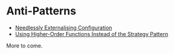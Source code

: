 # Anti-Patterns
 
 * [Needlessly Externalising Configuration](external-config/README.md)
 * [Using Higher-Order Functions Instead of the Strategy Pattern](higher-order-functions/README.md)

More to come.
